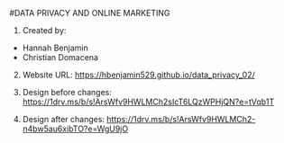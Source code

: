 #DATA PRIVACY AND ONLINE MARKETING

1. Created by:
* Hannah Benjamin
* Christian Domacena

2. Website URL: https://hbenjamin529.github.io/data_privacy_02/

3. Design before changes: https://1drv.ms/b/s!ArsWfv9HWLMCh2sIcT6LQzWPHjQN?e=tVqb1T

4. Design after changes: https://1drv.ms/b/s!ArsWfv9HWLMCh2-n4bw5au6xibTO?e=WgU9jO
